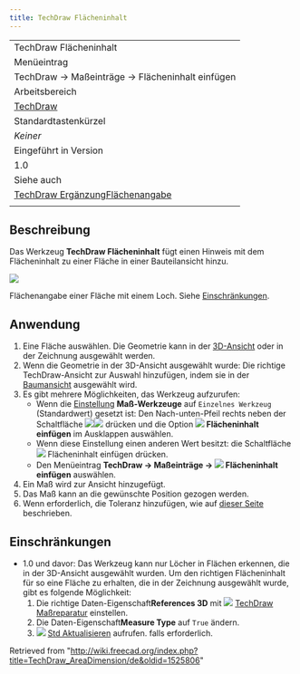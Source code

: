 ```yaml
---
title: TechDraw Flächeninhalt
---
```


|                                                                                                               |
| ------------------------------------------------------------------------------------------------------------- |
| TechDraw Flächeninhalt                                                                                        |
| Menüeintrag                                                                                                   |
| TechDraw → Maßeinträge → Flächeninhalt einfügen                                                               |
| Arbeitsbereich                                                                                                |
| [TechDraw](/TechDraw_Workbench/de "TechDraw Workbench/de")                                                    |
| Standardtastenkürzel                                                                                          |
| _Keiner_                                                                                                      |
| Eingeführt in Version                                                                                         |
| 1.0                                                                                                           |
| Siehe auch                                                                                                    |
| [TechDraw ErgänzungFlächenangabe](/TechDraw_ExtensionAreaAnnotation/de "TechDraw ExtensionAreaAnnotation/de") |
|                                                                                                               |

## Beschreibung

Das Werkzeug **TechDraw Flächeninhalt** fügt einen Hinweis mit dem Flächeninhalt zu einer Fläche in einer Bauteilansicht hinzu.

![](/images/TechDraw_AreaDimension_Example.png)

Flächenangabe einer Fläche mit einem Loch. Siehe [Einschränkungen](#Einschränkungen).

## Anwendung

1. Eine Fläche auswählen. Die Geometrie kann in der [3D-Ansicht](/3D_view/de "3D view/de") oder in der Zeichnung ausgewählt werden.
2. Wenn die Geometrie in der 3D-Ansicht ausgewählt wurde: Die richtige TechDraw-Ansicht zur Auswahl hinzufügen, indem sie in der [Baumansicht](/Tree_view/de "Tree view/de") ausgewählt wird.
3. Es gibt mehrere Möglichkeiten, das Werkzeug aufzurufen:
   - Wenn die [Einstellung](/TechDraw_Preferences/de#Maßeinträge "TechDraw Preferences/de") **Maß-Werkzeuge** auf `Einzelnes Werkzeug` (Standardwert) gesetzt ist: Den Nach-unten-Pfeil rechts neben der Schaltfläche ![](/images/TechDraw_Dimension.svg)![](/images/Toolbar_flyout_arrow.svg) drücken und die Option **![](/images/TechDraw_AreaDimension.svg) Flächeninhalt einfügen** im Ausklappen auswählen.
   - Wenn diese Einstellung einen anderen Wert besitzt: die Schaltfläche ![](/images/TechDraw_AreaDimension.svg) Flächeninhalt einfügen drücken.
   - Den Menüeintrag **TechDraw → Maßeinträge → ![](/images/TechDraw_AreaDimension.svg) Flächeninhalt einfügen** auswählen.
4. Ein Maß wird zur Ansicht hinzugefügt.
5. Das Maß kann an die gewünschte Position gezogen werden.
6. Wenn erforderlich, die Toleranz hinzufügen, wie auf [dieser Seite](/TechDraw_Geometric_dimensioning_and_tolerancing/de#Toleranzen "TechDraw Geometric dimensioning and tolerancing/de") beschrieben.

## Einschränkungen

- 1.0 und davor: Das Werkzeug kann nur Löcher in Flächen erkennen, die in der 3D-Ansicht ausgewählt wurden. Um den richtigen Flächeninhalt für so eine Fläche zu erhalten, die in der Zeichnung ausgewählt wurde, gibt es folgende Möglichkeit:
  1. Die richtige Daten-Eigenschaft**References 3D** mit ![](/images/TechDraw_DimensionRepair.svg) [TechDraw Maßreparatur](/TechDraw_DimensionRepair/de "TechDraw DimensionRepair/de") einstellen.
  2. Die Daten-Eigenschaft**Measure Type** auf `True` ändern.
  3. ![](/images/Std_Refresh.svg) [Std Aktualisieren](/Std_Refresh/de "Std Refresh/de") aufrufen. falls erforderlich.

Retrieved from "<http://wiki.freecad.org/index.php?title=TechDraw_AreaDimension/de&oldid=1525806>"

